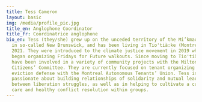 ```yaml
---
title: Tess Cameron
layout: basic
img: /media/profile_pic.jpg
title_en: Anglophone Coordinator
title_fr: Coordinatrice anglophone
bio_en: Tess (they/she) grew up on the unceded territory of the Mi’kmaq people
  in so-called New Brunswick, and has been living in Tio'tià:ke (Montreal) since
  2021. They were introduced to the climate justice movement in 2019 when they
  began organizing Fridays for Future walkouts. Since moving to Tio'tià:ke, they
  have been involved in a variety of community projects with the Milton-Parc
  Citizens’ Committee. They are currently focused on tenant organizing and
  eviction defense with the Montreal Autonomous Tenants’ Union. Tess is
  passionate about building relationships of solidarity and mutual learning
  between liberation struggles, as well as in helping to cultivate a culture of
  care and healthy conflict resolution within groups.
---
```

